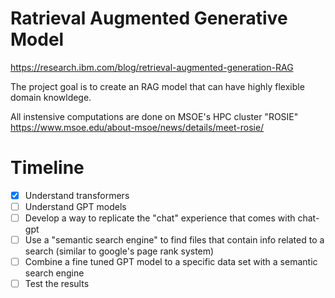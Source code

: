 # Ratrieval Augmented Generative Model
https://research.ibm.com/blog/retrieval-augmented-generation-RAG

The project goal is to create an RAG model that can have highly flexible domain knowldege.

All instensive computations are done on MSOE's HPC cluster "ROSIE" https://www.msoe.edu/about-msoe/news/details/meet-rosie/

# Timeline

- [x] Understand transformers
- [ ] Understand GPT models
- [ ] Develop a way to replicate the "chat" experience that comes with chat-gpt
- [ ] Use a "semantic search engine" to find files that contain info related to a search (similar to google's page rank system)
- [ ] Combine a fine tuned GPT model to a specific data set with a semantic search engine
- [ ] Test the results
